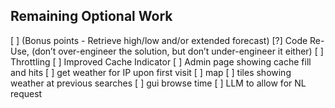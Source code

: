 ## Remaining Optional Work
[ ] (Bonus points - Retrieve high/low and/or extended forecast)
[?] Code Re-Use, (don’t over-engineer the solution, but don’t under-engineer it either)
[ ] Throttling
[ ] Improved Cache Indicator
[ ] Admin page showing cache fill and hits
[ ] get weather for IP upon first visit
[ ] map
[ ] tiles showing weather at previous searches
[ ] gui browse time
[ ] LLM to allow for NL request

